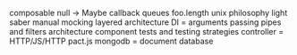 composable null -> Maybe
callback queues
foo.length
unix philosophy
light saber
manual mocking
layered architecture
DI = arguments passing
pipes and filters architecture
component tests and testing strategies
controller = HTTP/JS/HTTP
pact.js
mongodb = document database